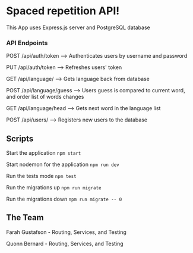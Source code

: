 # Spaced repetition API!
This App uses Express.js server and PostgreSQL database
### API Endpoints

POST /api/auth/token  -->  Authenticates users by username and password

PUT /api/auth/token  -->  Refreshes users' token

GET  /api/language/  -->  Gets language back from database

POST /api/language/guess  -->  Users guess is compared to current word, and order list of words changes

GET  /api/language/head  -->  Gets next word in the language list

POST /api/users/  -->  Registers new users to the database

## Scripts

Start the application `npm start`

Start nodemon for the application `npm run dev`

Run the tests mode `npm test`

Run the migrations up `npm run migrate`

Run the migrations down `npm run migrate -- 0`

## The Team
Farah Gustafson - Routing, Services, and Testing 

Quonn Bernard - Routing, Services, and Testing
